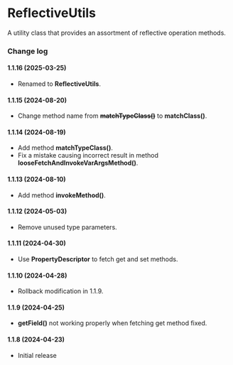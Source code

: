 # ReflectiveUtils
A utility class that provides an assortment of reflective operation methods.

### Change log

#### 1.1.16 (2025-03-25)
*	Renamed to **ReflectiveUtils**.

#### 1.1.15 (2024-08-20)
*	Change method name from ~~**matchTypeClass()**~~ to **matchClass()**.

#### 1.1.14 (2024-08-19)
*	Add method **matchTypeClass()**.
*	Fix a mistake causing incorrect result in method **looseFetchAndInvokeVarArgsMethod()**.

#### 1.1.13 (2024-08-10)
*	Add method **invokeMethod()**.

#### 1.1.12 (2024-05-03)
*	Remove unused type parameters.

#### 1.1.11 (2024-04-30)
*	Use **PropertyDescriptor** to fetch get and set methods.

#### 1.1.10 (2024-04-28)
*	Rollback modification in 1.1.9.

#### 1.1.9 (2024-04-25)
*	**getField()** not working properly when fetching get method fixed.

#### 1.1.8 (2024-04-23)
*	Initial release
